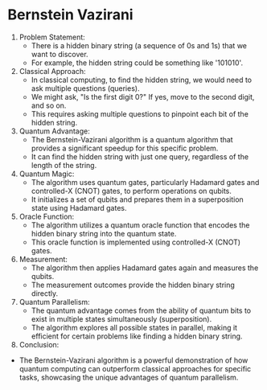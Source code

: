 # Bernstein Vazirani

1. Problem Statement:
    * There is a hidden binary string (a sequence of 0s and 1s) that we want to discover.
    * For example, the hidden string could be something like '101010'.
2. Classical Approach:
    * In classical computing, to find the hidden string, we would need to ask multiple questions (queries).
    * We might ask, "Is the first digit 0?" If yes, move to the second digit, and so on.
    * This requires asking multiple questions to pinpoint each bit of the hidden string.
3. Quantum Advantage:
    * The Bernstein-Vazirani algorithm is a quantum algorithm that provides a significant speedup for this specific problem.
    * It can find the hidden string with just one query, regardless of the length of the string.
4. Quantum Magic:
    * The algorithm uses quantum gates, particularly Hadamard gates and controlled-X (CNOT) gates, to perform operations on qubits.
    * It initializes a set of qubits and prepares them in a superposition state using Hadamard gates.
5. Oracle Function:
    * The algorithm utilizes a quantum oracle function that encodes the hidden binary string into the quantum state.
    * This oracle function is implemented using controlled-X (CNOT) gates.
6. Measurement:
    * The algorithm then applies Hadamard gates again and measures the qubits.
    * The measurement outcomes provide the hidden binary string directly.
7. Quantum Parallelism:
    * The quantum advantage comes from the ability of quantum bits to exist in multiple states simultaneously (superposition).
    * The algorithm explores all possible states in parallel, making it efficient for certain problems like finding a hidden binary string.
8. Conclusion:
* The Bernstein-Vazirani algorithm is a powerful demonstration of how quantum computing can outperform classical approaches for specific tasks, showcasing the unique advantages of quantum parallelism.
